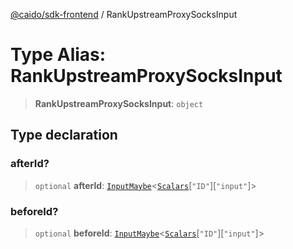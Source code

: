 [@caido/sdk-frontend](../index.md) / RankUpstreamProxySocksInput

# Type Alias: RankUpstreamProxySocksInput

> **RankUpstreamProxySocksInput**: `object`

## Type declaration

### afterId?

> `optional` **afterId**: [`InputMaybe`](InputMaybe.md)\<[`Scalars`](Scalars.md)\[`"ID"`\]\[`"input"`\]\>

### beforeId?

> `optional` **beforeId**: [`InputMaybe`](InputMaybe.md)\<[`Scalars`](Scalars.md)\[`"ID"`\]\[`"input"`\]\>
